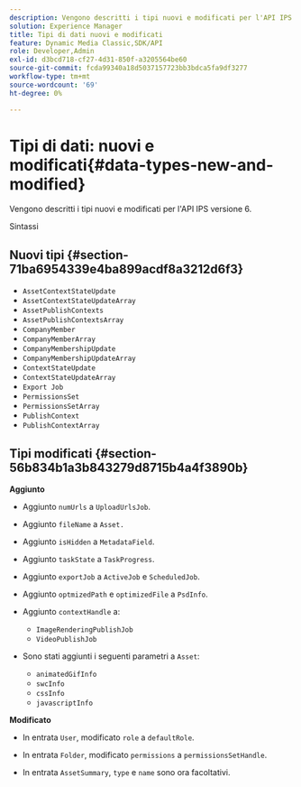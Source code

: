 ```yaml
---
description: Vengono descritti i tipi nuovi e modificati per l'API IPS versione 6.
solution: Experience Manager
title: Tipi di dati nuovi e modificati
feature: Dynamic Media Classic,SDK/API
role: Developer,Admin
exl-id: d3bcd718-cf27-4d31-850f-a3205564be60
source-git-commit: fcda99340a18d5037157723bb3bdca5fa9df3277
workflow-type: tm+mt
source-wordcount: '69'
ht-degree: 0%

---
```


# Tipi di dati: nuovi e modificati{#data-types-new-and-modified}

Vengono descritti i tipi nuovi e modificati per l&#39;API IPS versione 6.

Sintassi

## Nuovi tipi {#section-71ba6954339e4ba899acdf8a3212d6f3}

* `AssetContextStateUpdate`
* `AssetContextStateUpdateArray`
* `AssetPublishContexts`
* `AssetPublishContextsArray`
* `CompanyMember`
* `CompanyMemberArray`
* `CompanyMembershipUpdate`
* `CompanyMembershipUpdateArray`
* `ContextStateUpdate`
* `ContextStateUpdateArray`
* `Export Job`
* `PermissionsSet`
* `PermissionsSetArray`
* `PublishContext`
* `PublishContextArray`

## Tipi modificati {#section-56b834b1a3b843279d8715b4a4f3890b}

**Aggiunto**

* Aggiunto `numUrls` a `UploadUrlsJob`.

* Aggiunto `fileName` a `Asset.`

* Aggiunto `isHidden` a `MetadataField`.

* Aggiunto `taskState` a `TaskProgress`.

* Aggiunto `exportJob` a `ActiveJob` e `ScheduledJob`.

* Aggiunto `optmizedPath` e `optimizedFile` a `PsdInfo`.

* Aggiunto `contextHandle` a:

   * `ImageRenderingPublishJob`
   * `VideoPublishJob`

* Sono stati aggiunti i seguenti parametri a `Asset`:

   * `animatedGifInfo`
   * `swcInfo`
   * `cssInfo`
   * `javascriptInfo`

**Modificato**

* In entrata `User`, modificato `role` a `defaultRole`.

* In entrata `Folder`, modificato `permissions` a `permissionsSetHandle`.

* In entrata `AssetSummary`, `type` e `name` sono ora facoltativi.
